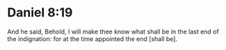 # Daniel 8:19

And he said, Behold, I will make thee know what shall be in the last end of the indignation: for at the time appointed the end [shall be].